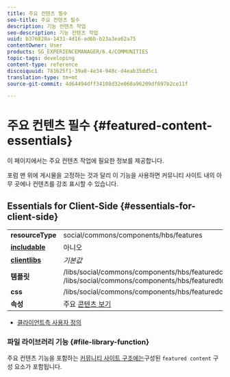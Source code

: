```yaml
---
title: 주요 컨텐츠 필수
seo-title: 주요 컨텐츠 필수
description: 기능 컨텐츠 작업
seo-description: 기능 컨텐츠 작업
uuid: b376828a-1431-4d16-ad6b-b23a3ea62a75
contentOwner: User
products: SG_EXPERIENCEMANAGER/6.4/COMMUNITIES
topic-tags: developing
content-type: reference
discoiquuid: 781625f1-39a0-4e34-948c-d4eab35dd5c1
translation-type: tm+mt
source-git-commit: 4d64494dff34108d32e060a96209df697b2ce11f

---
```



# 주요 컨텐츠 필수 {#featured-content-essentials}

이 페이지에서는 주요 컨텐츠 작업에 필요한 정보를 제공합니다.

포럼 맨 위에 게시물을 고정하는 것과 달리 이 기능을 사용하면 커뮤니티 사이트 내의 아무 곳에나 컨텐츠를 강조 표시할 수 있습니다.

## Essentials for Client-Side {#essentials-for-client-side}

<table> 
 <tbody>
  <tr>
   <td> <strong>resourceType</strong></td> 
   <td>social/commons/components/hbs/features</td> 
  </tr>
  <tr>
   <td> <a href="scf.md#add-or-include-a-communities-component"><strong>includable</strong></a></td> 
   <td>아니오</td> 
  </tr>
  <tr>
   <td> <a href="clientlibs.md"><strong>clientlibs</strong></a></td> 
   <td> <i>기본값</i></td> 
  </tr>
  <tr>
   <td> <strong>템플릿</strong></td> 
   <td> /libs/social/commons/components/hbs/featuredcontent/featuredcontent.hbs<br /> /libs/social/commons/components/hbs/featuredtopic/featuredtopic.hbs</td> 
  </tr>
  <tr>
   <td> <strong>css</strong></td> 
   <td> /libs/social/commons/components/hbs/featuredcontent/clientlibs/featuredcontent.css</td> 
  </tr>
  <tr>
   <td><strong> 속성</strong></td> 
   <td>주요 <a href="featured.md">콘텐츠 보기</a></td> 
  </tr>
 </tbody>
</table>

* [클라이언트측 사용자 정의](client-customize.md)

### 파일 라이브러리 기능 {#file-library-function}

주요 컨텐츠 기능을 포함하는 [커뮤니티 사이트 구조에는](functions.md#featured-content-function)구성된 `featured content` 구성 요소가 포함됩니다.
